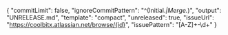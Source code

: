 {
  "commitLimit": false,
  "ignoreCommitPattern": "^(Initial.*|Merge.*)",
  "output": "UNRELEASE.md",
  "template": "compact",
  "unreleased": true,
  "issueUrl": "https://coolbitx.atlassian.net/browse/{id}",
  "issuePattern": "[A-Z]+-\d+"
}
